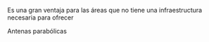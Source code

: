 Es una gran ventaja para las áreas que no tiene una infraestructura necesaria para ofrecer 

Antenas parabólicas
